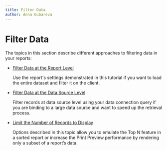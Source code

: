 ```yaml
---
title: Filter Data
author: Anna Gubareva
---
```

# Filter Data

The topics in this section describe different approaches to filtering data in your reports:

* [Filter Data at the Report Level](filter-data/filter-data-at-the-report-level.md)
    
    Use the report's settings demonstrated in this tutorial if you want to load the entire dataset and filter it on the client.

* [Filter Data at the Data Source Level](filter-data/filter-data-at-the-data-source-level.md)

    Filter records at data source level using your data connection query if you are binding to a large data source and want to speed up the retrieval process.

* [Limit the Number of Records to Display](filter-data/limit-the-number-of-records-to-display.md)

    Options described in this topic allow you to emulate the Top N feature in a sorted report or increase the Print Preview performance by rendering only a subset of a report’s data.